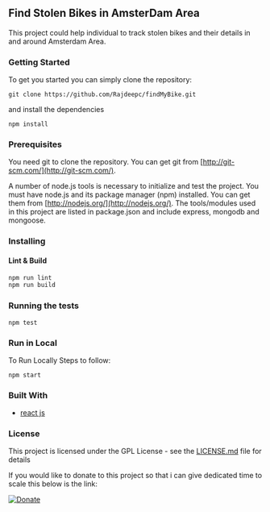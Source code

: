 ## Find Stolen Bikes in AmsterDam Area

This project could help individual to track stolen bikes and their details in and around Amsterdam Area.

### Getting Started
To get you started you can simply clone the repository:

```
git clone https://github.com/Rajdeepc/findMyBike.git
```
and install the dependencies
```
npm install
```

### Prerequisites
You need git to clone the repository. You can get git from
[http://git-scm.com/](http://git-scm.com/).

A number of node.js tools is necessary to initialize and test the project. You must have node.js and its package manager (npm) installed. You can get them from  [http://nodejs.org/](http://nodejs.org/). The tools/modules used in this project are listed in package.json and include express, mongodb and mongoose.


### Installing

#### Lint & Build

```sh
npm run lint
npm run build
```
### Running the tests
```
npm test
```

### Run in Local

To Run Locally Steps to follow:

``` 
npm start

```

### Built With

* [react js](https://github.com/facebook/react)



### License

This project is licensed under the GPL License - see the [LICENSE.md](LICENSE.md) file for details

If you would like to donate to this project so that i can give dedicated time to scale this below is the link:

[![Donate](https://img.shields.io/badge/Donate-PayPal-green.svg)](rajrock38@gmail.com)
